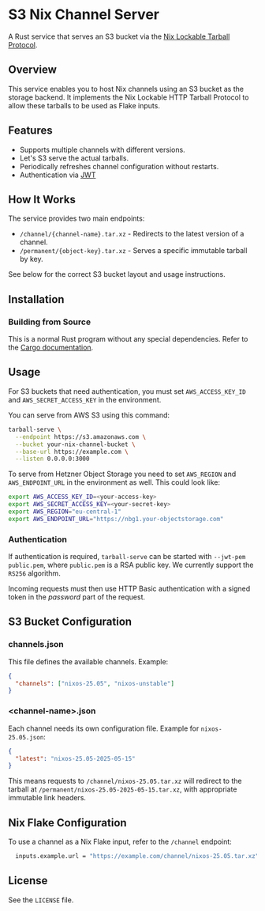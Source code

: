 # S3 Nix Channel Server

A Rust service that serves an S3 bucket via the [Nix Lockable Tarball
Protocol](https://nix.dev/manual/nix/2.25/protocols/tarball-fetcher).

## Overview

This service enables you to host Nix channels using an S3 bucket as
the storage backend. It implements the Nix Lockable HTTP Tarball
Protocol to allow these tarballs to be used as Flake inputs.

## Features

- Supports multiple channels with different versions.
- Let's S3 serve the actual tarballs.
- Periodically refreshes channel configuration without restarts.
- Authentication via [JWT](https://en.wikipedia.org/wiki/JSON_Web_Token)

## How It Works

The service provides two main endpoints:

- `/channel/{channel-name}.tar.xz` - Redirects to the latest version of a channel.
- `/permanent/{object-key}.tar.xz` - Serves a specific immutable tarball by key.

See below for the correct S3 bucket layout and usage instructions.

## Installation

### Building from Source

This is a normal Rust program without any special dependencies. Refer
to the [Cargo documentation](https://doc.rust-lang.org/cargo/).

## Usage

For S3 buckets that need authentication, you must set
`AWS_ACCESS_KEY_ID` and `AWS_SECRET_ACCESS_KEY` in the environment.

You can serve from AWS S3 using this command:

```bash
tarball-serve \
  --endpoint https://s3.amazonaws.com \
  --bucket your-nix-channel-bucket \
  --base-url https://example.com \
  --listen 0.0.0.0:3000
```

To serve from Hetzner Object Storage you need to set `AWS_REGION` and `AWS_ENDPOINT_URL` in the environment as well. This could look like:

```bash
export AWS_ACCESS_KEY_ID=<your-access-key>
export AWS_SECRET_ACCESS_KEY=<your-secret-key>
export AWS_REGION="eu-central-1"
export AWS_ENDPOINT_URL="https://nbg1.your-objectstorage.com"
```

### Authentication

If authentication is required, `tarball-serve` can be started with
`--jwt-pem public.pem`, where `public.pem` is a RSA public key.  We
currently support the `RS256` algorithm.

Incoming requests must then use HTTP Basic authentication with a
signed token in the _password_ part of the request.

## S3 Bucket Configuration

### channels.json

This file defines the available channels. Example:

```json
{
  "channels": ["nixos-25.05", "nixos-unstable"]
}
```

### \<channel-name\>.json

Each channel needs its own configuration file. Example for `nixos-25.05.json`:

```json
{
  "latest": "nixos-25.05-2025-05-15"
}
```

This means requests to `/channel/nixos-25.05.tar.xz` will redirect to
the tarball at `/permanent/nixos-25.05-2025-05-15.tar.xz`, with
appropriate immutable link headers.

## Nix Flake Configuration

To use a channel as a Nix Flake input, refer to the `/channel` endpoint:

```nix
  inputs.example.url = "https://example.com/channel/nixos-25.05.tar.xz";
```

## License

See the `LICENSE` file.
